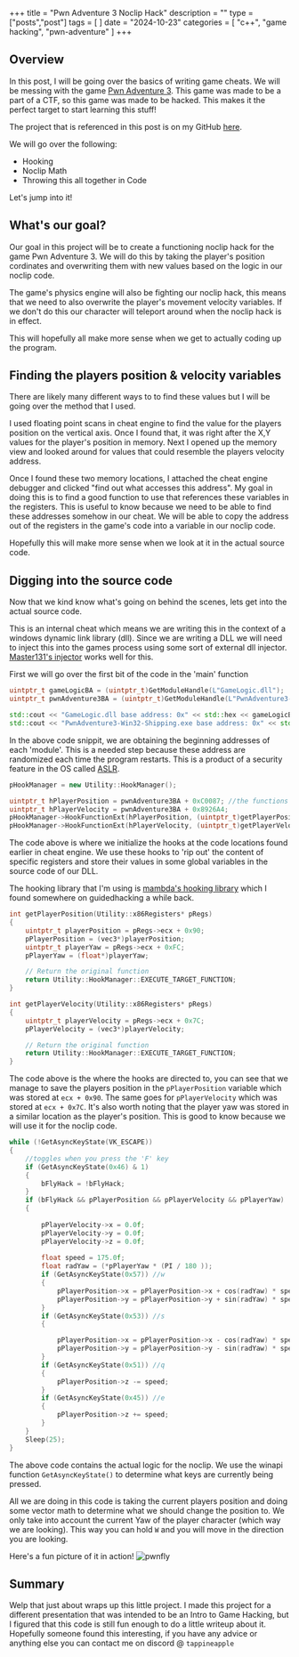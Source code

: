 +++
title = "Pwn Adventure  3 Noclip Hack"
description = ""
type = ["posts","post"]
tags = [
]
date = "2024-10-23"
categories = [
    "c++",
    "game hacking",
    "pwn-adventure"
]
+++

## Overview

In this post, I will be going over the basics of writing game cheats. We will be messing with the game [Pwn Adventure 3](https://www.pwnadventure.com/). This game was made to be a part of a CTF, so this game was made to be hacked. This makes it the perfect target to start learning this stuff!

The project that is referenced in this post is on my GitHub [here](https://github.com/TapPineapple/pwn-adventure-fun).

We will go over the following:
- Hooking
- Noclip Math
- Throwing this all together in Code

Let's jump into it!

## What's our goal?
Our goal in this project will be to create a functioning noclip hack for the game Pwn Adventure 3. We will do this by taking the player's position cordinates and overwriting them with new values based on the logic in our noclip code. 

The game's physics engine will also be fighting our noclip hack, this means that we need to also overwrite the player's movement velocity variables. If we don't do this our character will teleport around when the noclip hack is in effect. 

This will hopefully all make more sense when we get to actually coding up the program.


## Finding the players position & velocity variables
There are likely many different ways to to find these values but I will be going over the method that I used.

I used floating point scans in cheat engine to find the value for the players position on the vertical axis. Once I found that, it was right after the X,Y values for the player's position in memory. Next I opened up the memory view and looked around for values that could resemble the players velocity address.

Once I found these two memory locations, I attached the cheat engine debugger and clicked "find out what accesses this address". My goal in doing this is to find a good function to use that references these variables in the registers. This is useful to know because we need to be able to find these addresses somehow in our cheat. We will be able to copy the address out of the registers in the game's code into a variable in our noclip code.

Hopefully this will make more sense when we look at it in the actual source code.

## Digging into the source code 

Now that we kind know what's going on behind the scenes, lets get into the actual source code.

This is an internal cheat which means we are writing this in the context of a windows dynamic link library (dll). Since we are writing a DLL we will need to inject this into the games process using some sort of external dll injector. [Master131's injector](https://github.com/master131/ExtremeInjector) works well for this.

First we will go over the first bit of the code in the 'main' function
```cpp
uintptr_t gameLogicBA = (uintptr_t)GetModuleHandle(L"GameLogic.dll");
uintptr_t pwnAdventure3BA = (uintptr_t)GetModuleHandle(L"PwnAdventure3-Win32-Shipping.exe");

std::cout << "GameLogic.dll base address: 0x" << std::hex << gameLogicBA << std::endl;
std::cout << "PwnAdventure3-Win32-Shipping.exe base address: 0x" << std::hex << pwnAdventure3BA << std::endl;
```
In the above code snippit, we are obtaining the beginning addresses of each 'module'. This is a needed step because these address are randomized each time the program restarts. This is a product of a security feature in the OS called [ASLR](https://en.wikipedia.org/wiki/Address_space_layout_randomization).

```cpp
pHookManager = new Utility::HookManager();

uintptr_t hPlayerPosition = pwnAdventure3BA + 0xC0087; //the functions we will be hooking
uintptr_t hPlayerVelocity = pwnAdventure3BA + 0x8926A4;
pHookManager->HookFunctionExt(hPlayerPosition, (uintptr_t)getPlayerPosition, 7, false); // hook player position
pHookManager->HookFunctionExt(hPlayerVelocity, (uintptr_t)getPlayerVelocity, 6, false); // hook player velocity
```
The code above is where we initialize the hooks at the code locations found earlier in cheat engine. We use these hooks to 'rip out' the content of specific registers and store their values in some global variables in the source code of our DLL.

The hooking library that I'm using is [mambda's hooking library](https://bitbucket.org/mambda/hook_lib/src/master/) which I found somewhere on guidedhacking a while back.
```cpp
int getPlayerPosition(Utility::x86Registers* pRegs)
{
    uintptr_t playerPosition = pRegs->ecx + 0x90;
    pPlayerPosition = (vec3*)playerPosition;
    uintptr_t playerYaw = pRegs->ecx + 0xFC;
    pPlayerYaw = (float*)playerYaw;

	// Return the original function
	return Utility::HookManager::EXECUTE_TARGET_FUNCTION;
}

int getPlayerVelocity(Utility::x86Registers* pRegs)
{
    uintptr_t playerVelocity = pRegs->ecx + 0x7C;
	pPlayerVelocity = (vec3*)playerVelocity;

	// Return the original function
	return Utility::HookManager::EXECUTE_TARGET_FUNCTION;
}
```
The code above is the where the hooks are directed to, you can see that we manage to save the players position in the `pPlayerPosition` variable which was stored at `ecx + 0x90`. The same goes for `pPlayerVelocity` which was stored at `ecx + 0x7C`. It's also worth noting that the player yaw was stored in a similar location as the player's position. This is good to know because we will use it for the noclip code. 

```cpp
while (!GetAsyncKeyState(VK_ESCAPE))
{
    //toggles when you press the 'F' key
    if (GetAsyncKeyState(0x46) & 1)
	{
		bFlyHack = !bFlyHack;
	}
    if (bFlyHack && pPlayerPosition && pPlayerVelocity && pPlayerYaw)
    {
        
        pPlayerVelocity->x = 0.0f;
        pPlayerVelocity->y = 0.0f;
        pPlayerVelocity->z = 0.0f;
        
        float speed = 175.0f;
        float radYaw = (*pPlayerYaw * (PI / 180 ));
        if (GetAsyncKeyState(0x57)) //w
        {
            pPlayerPosition->x = pPlayerPosition->x + cos(radYaw) * speed;
            pPlayerPosition->y = pPlayerPosition->y + sin(radYaw) * speed;
        }
        if (GetAsyncKeyState(0x53)) //s
        {

            pPlayerPosition->x = pPlayerPosition->x - cos(radYaw) * speed;
            pPlayerPosition->y = pPlayerPosition->y - sin(radYaw) * speed;
        }
        if (GetAsyncKeyState(0x51)) //q
        {
            pPlayerPosition->z -= speed;
        }
        if (GetAsyncKeyState(0x45)) //e
        {
            pPlayerPosition->z += speed;
        }    
    }
    Sleep(25);
}
```

The above code contains the actual logic for the noclip. We use the winapi function `GetAsyncKeyState()` to determine what keys are currently being pressed. 

All we are doing in this code is taking the current players position and doing some vector math to determine what we should change the position to. We only take into account the current Yaw of the player character (which way we are looking). This way you can hold `W` and you will move in the direction you are looking.

Here's a fun picture of it in action!
![pwnfly](/img/pwnfly.png)

## Summary

Welp that just about wraps up this little project. I made this project for a different presentation that was intended to be an Intro to Game Hacking, but I figured that this code is still fun enough to do a little writeup about it. Hopefully someone found this interesting, if you have any advice or anything else you can contact me on discord @ `tappineapple`